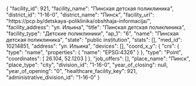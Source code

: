 {
    "facility_id": 921,
    "facility_name": "Пинская детская поликлиника",
    "district_id": "1-16-0",
    "district_name": "Пинск",
    "facility_url": "https:\/\/pcp.by\/detskaya-poliklinika\/obshhaja-informacija\/",
    "facility_address": "ул. Ильина",
    "title": "Пинская детская поликлиника",
    "facility_type": "Детские поликлиники",
    "ap_1": "6",
    "name": "Пинская детская поликлиника",
    "state": "public institution",
    "stats": [],
    "med_id": 10214851,
    "address": "ул. Ильина",
    "devices": [],
    "coord_x_y": {
        "crs": {
            "type": "name",
            "properties": {
                "name": "EPSG:4326"
            }
        },
        "type": "Point",
        "coordinates": [
            26.104,
            52.1203
        ]
    },
    "job_offers": [],
    "place_name": "Пинск",
    "place_type": "city",
    "division_id": "1-16-0",
    "year_of_closing": null,
    "year_of_opening": "0",
    "healthcare_facility_key": 921,
    "administrative_division_id": "1-16-0"
}